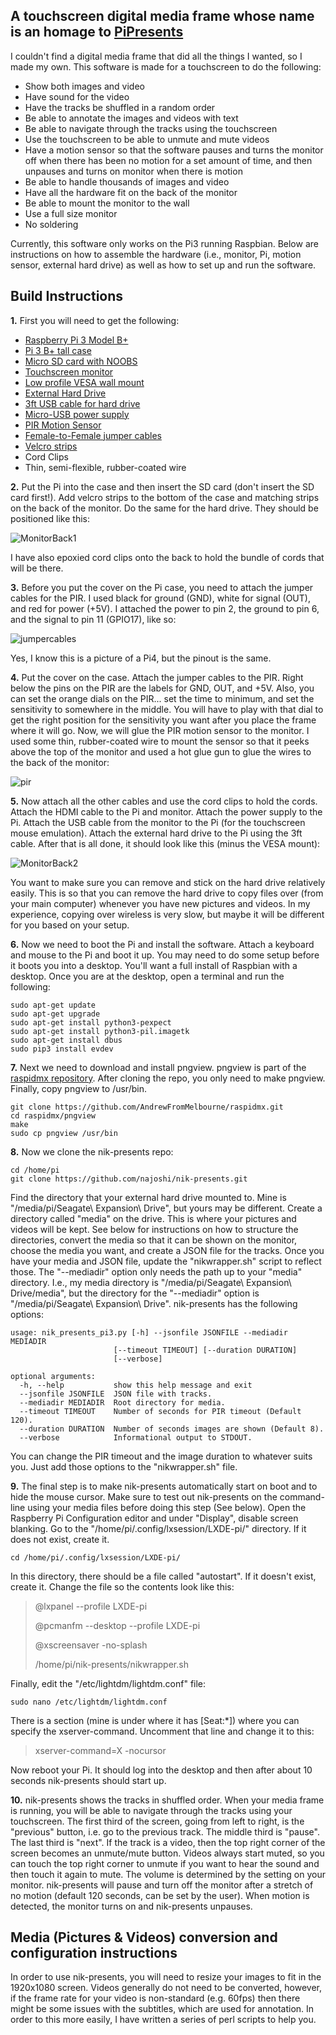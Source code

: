 ## A touchscreen digital media frame whose name is an homage to [PiPresents](https://pipresents.wordpress.com/)

I couldn't find a digital media frame that did all the things I wanted, so I made my own. This software is made for a touchscreen to do the following:

* Show both images and video
* Have sound for the video
* Have the tracks be shuffled in a random order
* Be able to annotate the images and videos with text
* Be able to navigate through the tracks using the touchscreen
* Use the touchscreen to be able to unmute and mute videos
* Have a motion sensor so that the software pauses and turns the monitor off when there has been no motion for a set amount of time, and then unpauses and turns on monitor when there is motion
* Be able to handle thousands of images and video
* Have all the hardware fit on the back of the monitor
* Be able to mount the monitor to the wall
* Use a full size monitor
* No soldering

Currently, this software only works on the Pi3 running Raspbian. Below are instructions on how to assemble the hardware (i.e., monitor, Pi, motion sensor, external hard drive) as well as how to set up and run the software.


## Build Instructions

**1\.** First you will need to get the following:

* [Raspberry Pi 3 Model B+](https://www.raspberrypi.org/products/raspberry-pi-3-model-b-plus/)
* [Pi 3 B+ tall case](https://www.pishop.us/product/highpi-raspberry-pi-b23-case-black/)
* [Micro SD card with NOOBS](https://www.amazon.com/Raspberry-Pi-32GB-Preloaded-NOOBS/dp/B01LXR6EOA)
* [Touchscreen monitor](https://www.amazon.com/ViewSonic-TD2421-Dual-Point-Optical-Monitor/dp/B01KEEMS1U/)
* [Low profile VESA wall mount](https://www.amazon.com/Rosewill-Computer-Mounting-Patterns-RMS-MF2720/dp/B00558ORME)
* [External Hard Drive](https://www.amazon.com/Seagate-Backup-External-Drive-Portable/dp/B07MY4KWFK)
* [3ft USB cable for hard drive](https://www.amazon.com/gp/product/B00P0C4M7A)
* [Micro-USB power supply](https://www.pishop.us/product/wall-adapter-power-supply-micro-usb-2-4a-5-25v/)
* [PIR Motion Sensor](https://www.pishop.us/product/hc-sr501-pyroelectric-infrared-pir-motion-sensor-detector-module/)
* [Female-to-Female jumper cables](https://www.pishop.us/product/female-to-female-jumper-cable-x-40-20cm/)
* [Velcro strips](https://www.amazon.com/gp/product/B00006IC2T)
* Cord Clips
* Thin, semi-flexible, rubber-coated wire


**2\.** Put the Pi into the case and then insert the SD card (don't insert the SD card first!). Add velcro strips to the bottom of the case and matching strips on the back of the monitor. Do the same for the hard drive. They should be positioned like this:

![MonitorBack1](20200708_032649.small.jpg)

I have also epoxied cord clips onto the back to hold the bundle of cords that will be there.


**3\.** Before you put the cover on the Pi case, you need to attach the jumper cables for the PIR. I used black for ground (GND), white for signal (OUT), and red for power (+5V). I attached the power to pin 2, the ground to pin 6, and the signal to pin 11 (GPIO17), like so:

![jumpercables](20201003_043309.small.jpg)

Yes, I know this is a picture of a Pi4, but the pinout is the same.


**4\.** Put the cover on the case. Attach the jumper cables to the PIR. Right below the pins on the PIR are the labels for GND, OUT, and +5V. Also, you can set the orange dials on the PIR... set the time to minimum, and set the sensitivity to somewhere in the middle. You will have to play with that dial to get the right position for the sensitivity you want after you place the frame where it will go. Now, we will glue the PIR motion sensor to the monitor. I used some thin, rubber-coated wire to mount the sensor so that it peeks above the top of the monitor and used a hot glue gun to glue the wires to the back of the monitor:

![pir](20201003_232640.small.jpg)


**5\.** Now attach all the other cables and use the cord clips to hold the cords. Attach the HDMI cable to the Pi and monitor. Attach the power supply to the Pi. Attach the USB cable from the monitor to the Pi (for the touchscreen mouse emulation). Attach the external hard drive to the Pi using the 3ft cable. After that is all done, it should look like this (minus the VESA mount):

![MonitorBack2](20200708_235537.small.jpg)

You want to make sure you can remove and stick on the hard drive relatively easily. This is so that you can remove the hard drive to copy files over (from your main computer) whenever you have new pictures and videos. In my experience, copying over wireless is very slow, but maybe it will be different for you based on your setup.


**6\.** Now we need to boot the Pi and install the software. Attach a keyboard and mouse to the Pi and boot it up. You may need to do some setup before it boots you into a desktop. You'll want a full install of Raspbian with a desktop. Once you are at the desktop, open a terminal and run the following:

    sudo apt-get update
    sudo apt-get upgrade
    sudo apt-get install python3-pexpect
    sudo apt-get install python3-pil.imagetk
    sudo apt-get install dbus
    sudo pip3 install evdev


**7\.** Next we need to download and install pngview. pngview is part of the [raspidmx repository](https://github.com/AndrewFromMelbourne/raspidmx). After cloning the repo, you only need to make pngview. Finally, copy pngview to /usr/bin.

    git clone https://github.com/AndrewFromMelbourne/raspidmx.git
    cd raspidmx/pngview
    make
    sudo cp pngview /usr/bin


**8\.** Now we clone the nik-presents repo:

    cd /home/pi
    git clone https://github.com/najoshi/nik-presents.git

Find the directory that your external hard drive mounted to. Mine is "/media/pi/Seagate\ Expansion\ Drive", but yours may be different. Create a directory called "media" on the drive. This is where your pictures and videos will be kept. See below for instructions on how to structure the directories, convert the media so that it can be shown on the monitor, choose the media you want, and create a JSON file for the tracks. Once you have your media and JSON file, update the "nikwrapper.sh" script to reflect those. The "--mediadir" option only needs the path up to your "media" directory. I.e., my media directory is "/media/pi/Seagate\ Expansion\ Drive/media", but the directory for the "--mediadir" option is "/media/pi/Seagate\ Expansion\ Drive". nik-presents has the following options:

    usage: nik_presents_pi3.py [-h] --jsonfile JSONFILE --mediadir MEDIADIR
                           [--timeout TIMEOUT] [--duration DURATION]
                           [--verbose]

    optional arguments:
      -h, --help           show this help message and exit
      --jsonfile JSONFILE  JSON file with tracks.
      --mediadir MEDIADIR  Root directory for media.
      --timeout TIMEOUT    Number of seconds for PIR timeout (Default 120).
      --duration DURATION  Number of seconds images are shown (Default 8).
      --verbose            Informational output to STDOUT.

You can change the PIR timeout and the image duration to whatever suits you. Just add those options to the "nikwrapper.sh" file.


**9\.** The final step is to make nik-presents automatically start on boot and to hide the mouse cursor. Make sure to test out nik-presents on the command-line using your media files before doing this step (See below). Open the Raspberry Pi Configuration editor and under "Display", disable screen blanking. Go to the "/home/pi/.config/lxsession/LXDE-pi/" directory. If it does not exist, create it.

    cd /home/pi/.config/lxsession/LXDE-pi/

In this directory, there should be a file called "autostart". If it doesn't exist, create it. Change the file so the contents look like this:

> @lxpanel --profile LXDE-pi
>
> @pcmanfm --desktop --profile LXDE-pi
>
> @xscreensaver -no-splash
> 
> /home/pi/nik-presents/nikwrapper.sh

Finally, edit the "/etc/lightdm/lightdm.conf" file:

    sudo nano /etc/lightdm/lightdm.conf

There is a section (mine is under where it has [Seat:\*]) where you can specify the xserver-command. Uncomment that line and change it to this:

> xserver-command=X -nocursor

Now reboot your Pi. It should log into the desktop and then after about 10 seconds nik-presents should start up.


**10\.** nik-presents shows the tracks in shuffled order. When your media frame is running, you will be able to navigate through the tracks using your touchscreen. The first third of the screen, going from left to right, is the "previous" button, i.e. go to the previous track. The middle third is "pause". The last third is "next". If the track is a video, then the top right corner of the screen becomes an unmute/mute button. Videos always start muted, so you can touch the top right corner to unmute if you want to hear the sound and then touch it again to mute. The volume is determined by the setting on your monitor. nik-presents will pause and turn off the monitor after a stretch of no motion (default 120 seconds, can be set by the user). When motion is detected, the monitor turns on and nik-presents unpauses.


## Media (Pictures & Videos) conversion and configuration instructions

In order to use nik-presents, you will need to resize your images to fit in the 1920x1080 screen. Videos generally do not need to be converted, however, if the frame rate for your video is non-standard (e.g. 60fps) then there might be some issues with the subtitles, which are used for annotation. In order to this more easily, I have written a series of perl scripts to help you.
